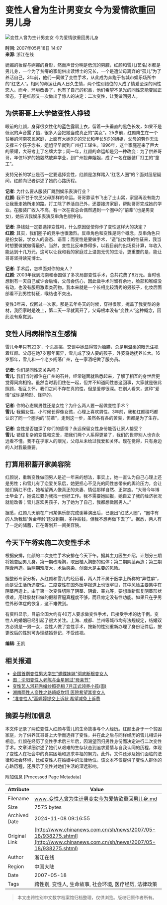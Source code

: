 # 变性人曾为生计男变女 今为爱情欲重回男儿身

![变性人曾为生计男变女 今为爱情欲重回男儿身](http://www.chinanews.com.cn/fileftp/2004-09-13/_1095043413_zxlogo.gif)

**时间**: 2007年05月18日 14:07  
**来源**: 浙江在线

妩媚的妆容与婀娜的身形，然而声音分明是低沉的男腔，红颜和雪儿(艺名)本都是男儿身，一个为了贫瘠的家能供出读博士的兄长，一个是遭父母离弃的“孤儿”为了养活自己，3年前，他们一同做了变性手术，从此成为奔跑于各城市娱乐场所中的“红艺人”。相同的命运让两人日久生情，两个性别错位的人成了情爱至深的同性恋人。而今，环境改善了，也有了自己的积蓄，他们希望不见光的同性恋能变回正常态，于是红颜又一次做出了惊人的决定：二次变性，让我做回男人。

## 为供哥哥上大学做变性人挣钱

眼前的红颜，身穿很女性化的蓝色露肩上衣，留着一头垂直的黑色长发，如果不是低沉的声音露了馅，很多人会把她当成真正的“美女”。25岁前，红颜降生在一个贫瘠的河南农民家庭，上面有大她9岁的兄长和年长5岁的姐姐，父母的劳作无法支撑三个孩子念书，姐姐早早就到广州打工谋生。1996年，这个家庭迎来了巨大的荣耀，大哥考上了名牌大学；同一年，红颜的命运却是另一种改变：为了供养哥哥，年仅15岁的她毅然放弃学业，到广州投奔姐姐，成了一名在服装厂打工的“童工”。

支持兄长的学业是否一定要选择变性，红颜是怎样踏入“红艺人圈”的？面对层层疑问，红颜向记者讲述了她的心路历程。

**记者**: 为什么要从服装厂跳到娱乐表演行业？  
**红颜**: 我不甘于农民父母那样的命运。哥哥靠读书飞出了土山窝，家里再没有能力让我重走她所走的路。打工除了养活自己外，还要接济家庭，帮助哥哥完成她的学业。在服装厂收入不高，有一次在夜总会偶然遇到一个圈中的“前辈”(也是男变女)，她告诉我娱乐表演反串角色很挣钱。

**记者**: 挣钱就一定要选择变性吗，什么原因促使你作了变性这样大的决定？  
**红颜**: 其实，我们圈子的竞争也很激烈。反串角色和变性是两个概念，反串角色只是扮女装，学女人的姿态、语音；而变性是要做手术，“造”出女性的性征来，我当时想要做就做得最好。当然，变性比反串挣得多，以我目前的出场费计算，年收入能达到十几万元，这可以让我和我的家庭过上温饱无忧的生活，更重要的是，能让哥哥坚持读完博士。

**记者**: 手术后，怎样面对你的亲人？  
**红颜**: 2003年我到海南和泰国做了多次局部变性手术，总共花费了8万元。当时也想到有一天自己或许会后悔，父母会伤心，因此做手术时留有余地，脸部和喉结没有动，也没有服用激素类药物。我本来就是一个长相比较清秀的男孩子，化妆后面部看不到男性特征，喉结也不突出。

变性3年来，仅回过一次家。那是去年冬天的时候，穿得很厚，掩盖了我变型的身材，我回家时是晚上，第二天一早就离开了，父母根本没有“变性人”这种概念，因此没有察觉到。

## 变性人同病相怜互生感情

雪儿今年只有22岁，个头高挑，交谈中她显得较为腼腆，总是用温柔的眼光注视着红颜。父母在她7岁那年离异，雪儿成了没人要的孩子，外婆将她抚养长大。16岁那年，雪儿和一个老乡闯荡广州，在一家酒吧做了服务员。

**记者**: 你们是同性恋关系吗？  
**雪儿**: 我们当时都住在广州的石井，经常碰面就熟悉起来，了解了相互的身世后更觉得同病相怜。虽然当时我们住在一起，但并不知道同性恋这回事，大家就是彼此照顾，相互关怀。我们之间不存在真的性，但是爱却很深。在别人看来，这种“爱情”或许是畸形、怪异的。

**记者**: 你的心态属男性还是女性？为什么两人要一起做变性手术？  
**雪儿**: 我偏女性，小时候长得像女孩，心理上喜欢男性。3年前，我和红颜碰巧都认识了同一个圈内的“前辈”，走到这一步，虽然各有各的苦衷，但都是为了生存。

**记者**: 变性是否加深了你们的感情？永远保留女性身份能否让家人接受？  
**雪儿**: 错综复杂的变性和恋爱，把我们两个人系得更紧了，我们的世界别人也许永远看不懂。我不在乎家人的眼光，父母从未给过我爱和关怀。现在觉得，只有身边的人对我最重要。

## 打算用积蓄开家美容院

红颜说，重新变性做回男人是近一年来的想法，事实上，她一直认为自己心理上还是男性；和雪儿有了恋爱关系后，她更担心不见光的同性恋带来的舆论压力，会让她们俩扛不住，她希望两人像真正的夫妻、情侣那样自然、正常态。“大哥今年博士毕业了，她说过要为我找一份好工作。我不需要她回报，她自立了我的经济状况就能改善；雪儿喜欢男孩子，为了她为了自己，我都想做回男人。”

据悉，红颜几天前在广州某俱乐部完成谢幕演出后，已退出“红艺人圈”，“圈中有的人劝我趁‘黄金年龄’还没到期，多挣些钱，但我不想再做下去了”。据悉，两人有了一定的储蓄，正在筹划开一间美容院。

## 今天下午将实施二次变性手术

根据安排，红颜的二次变性手术安排在今天下午。据其主刀医生介绍，计划分三期将她变回男儿身。第一期改隆胸，取出植入胸部的假体；第二期阴茎再造；第三期阴囊再造。后两期难度大，术后感染、创面大是主要的风险。

据整形专家分析，从红颜和雪儿的经历看，两人并不属于医学上所称的“异性癖”，而是受生活所迫变性。二度变性在国外医学报道上也很罕见，其中风险主要集中在阴茎再造上。由于第一次变性切除了阴茎、阴囊、睾丸等，要想重新恢复阴茎形状很难，用硅胶材料做的假器官逼真程度不够，而且肯定没有性功能。如果只在乎男性外形体症的恢复，这不难做到。

有资料显示，目前全国大约有40万人要求做变性手术，已接受手术的达千例。变性人的婚姻已经引起了很大关注。上海、成都、兰州等城市均有法规规定，结婚双方必须是一男一女，变性人做了变性手术，按新的性别重新办理了身份证件后，按更改后的性别可办理结婚登记，不受歧视。

**编辑**: 王凯

## 相关报道

- [全国首例变性男大学生"蝴蝶妹妹"彻底断根变女人](http://www.chinanews.com.cn/sh/news/2007/05-16/935797.shtml)
- [图：沈阳变性人老陈与金星同过“母亲节”](http://www.chinanews.com.cn/tp/news/2007/05-13/933868.shtml)
- [变性艺人河莉秀婚纱照亮相 7月正式领养小孩(图)](http://www.chinanews.com.cn/yl/mxzz/news/2007/04-28/926596.shtml)
- [湖南两性人变性之路崎岖坎坷 医院希望其变女人](http://www.chinanews.com.cn/sh/news/2007/04-26/924874.shtml)
- [“准变性人”高婷婷提交上诉状 希望减免上诉费](http://www.chinanews.com.cn/sh/news/2007/04-26/924874.shtml)

## 摘要与附加信息

<!-- tcd_abstract -->
本文件记录了两位变性人红颜与雪儿的生命故事与个人经历。红颜出身于一个贫困家庭，为了供养其哥哥上大学而选择了变性，并在此之后与同样经历的雪儿相识并相恋。红颜在经历了变性手术后三年后，因渴望回归男性身份而决定进行二次变性手术。文章详细讲述了她们从艰难的生存状态到追求爱情与自我认同的历程，体现了变性人在社会中的真实困境和追求幸福的努力。此外，文件还涉及她们面临的法律和社会环境，比如变性人在婚姻中的法律地位。该文本不仅提供了变性人群体的心路历程，还展示了变性对她们生活的深远影响。
<!-- tcd_abstract_end -->

附加信息 [Processed Page Metadata]

| Attribute       | Value                                  |
|-----------------|----------------------------------------|
| Filename        | www_变性人曾为生计男变女今为爱情欲重回男儿身.md                             |
| Size            | 7575 bytes                           |
| Archived Date   | 2024-11-08 09:16:55                             |
| Original Link   | [http://www.chinanews.com.cn/sh/news/2007/05-18/938275.shtml](http://www.chinanews.com.cn/sh/news/2007/05-18/938275.shtml)                       |
| Author          | 浙江在线                               |
| Region          | 中国大陆                               |
| Date            | 2007-05-18                                 |
| Tags            | 跨性别, 变性人, 生命故事, 社会环境, 医疗经历, 法律政策                                 |
>
> 本文由跨性别中文数字档案馆归档整理，仅供浏览。版权归原作者所有。
>